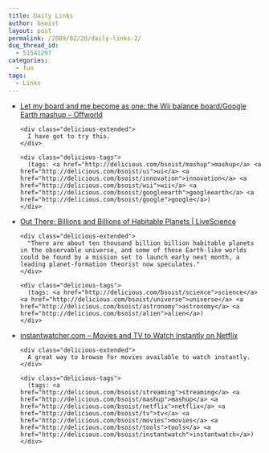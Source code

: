```yaml
---
title: Daily Links
author: bsoist
layout: post
permalink: /2009/02/20/daily-links-2/
dsq_thread_id:
  - 51541297
categories:
  - fun
tags:
  - Links
---
```

<ul class="delicious">
  <li>
    <div class="delicious-link">
      <a href="http://www.offworld.com/2009/02/let-my-board-and-me-become-as.html">Let my board and me become as one: the Wii balance board/Google Earth mashup &#8211; Offworld</a>
    </div>
    
    <div class="delicious-extended">
      I have got to try this.
    </div>
    
    <div class="delicious-tags">
      (tags: <a href="http://delicious.com/bsoist/mashup">mashup</a> <a href="http://delicious.com/bsoist/ui">ui</a> <a href="http://delicious.com/bsoist/innovation">innovation</a> <a href="http://delicious.com/bsoist/wii">wii</a> <a href="http://delicious.com/bsoist/googleearth">googleearth</a> <a href="http://delicious.com/bsoist/google">google</a>)
    </div>
  </li>
  
  <li>
    <div class="delicious-link">
      <a href="http://www.livescience.com/space/090219-explanets-life.html">Out There: Billions and Billions of Habitable Planets | LiveScience</a>
    </div>
    
    <div class="delicious-extended">
      "There are about ten thousand billion billion habitable planets in the observable universe, and some of these Earth-like worlds could be found by a mission set to launch early next month, a leading planet-formation theorist now speculates."
    </div>
    
    <div class="delicious-tags">
      (tags: <a href="http://delicious.com/bsoist/science">science</a> <a href="http://delicious.com/bsoist/universe">universe</a> <a href="http://delicious.com/bsoist/astronomy">astronomy</a> <a href="http://delicious.com/bsoist/alien">alien</a>)
    </div>
  </li>
  
  <li>
    <div class="delicious-link">
      <a href="http://instantwatcher.com/">instantwatcher.com &#8211; Movies and TV to Watch Instantly on Netflix</a>
    </div>
    
    <div class="delicious-extended">
      A great way to browse for movies available to watch instantly.
    </div>
    
    <div class="delicious-tags">
      (tags: <a href="http://delicious.com/bsoist/streaming">streaming</a> <a href="http://delicious.com/bsoist/mashup">mashup</a> <a href="http://delicious.com/bsoist/netflix">netflix</a> <a href="http://delicious.com/bsoist/tv">tv</a> <a href="http://delicious.com/bsoist/movies">movies</a> <a href="http://delicious.com/bsoist/tools">tools</a> <a href="http://delicious.com/bsoist/instantwatch">instantwatch</a>)
    </div>
  </li>
</ul>

